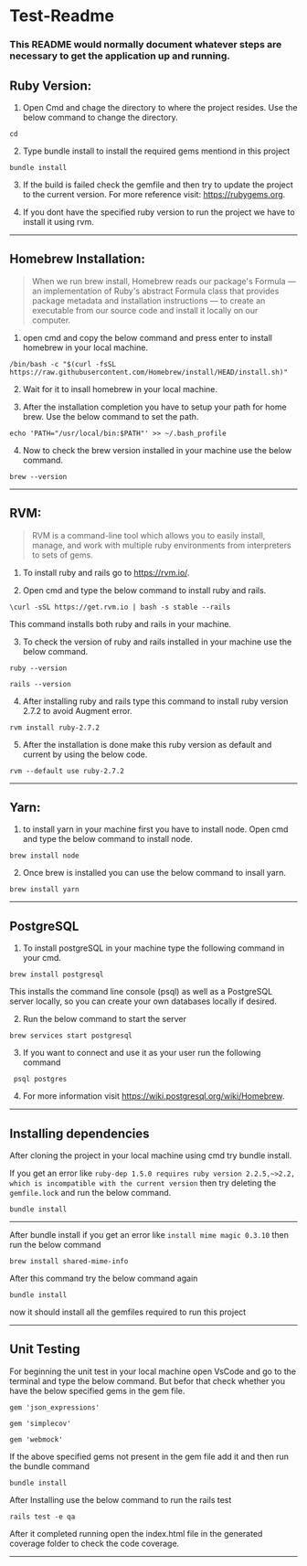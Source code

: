 # Test-Readme

### This README would normally document whatever steps are necessary to get the application up and running.

## Ruby Version: 

1. Open Cmd and chage the directory to where the project resides. Use the below command to change the directory.
```
cd
```

2. Type bundle install to install the required gems mentiond in this project
```
bundle install
```

3. If the build is failed check the gemfile and then try to update the project to the current version. For more reference visit: <https://rubygems.org>.

4. If you dont have the specified ruby version to run the project we have to install it using rvm.


---

## Homebrew Installation:

> When we run brew install, Homebrew reads our package's Formula — an implementation of Ruby's abstract Formula class that provides package metadata and installation instructions — to create an executable from our source code and install it locally on our computer.

1. open cmd and copy the below command and press enter to install homebrew in your local machine.
```
/bin/bash -c "$(curl -fsSL https://raw.githubusercontent.com/Homebrew/install/HEAD/install.sh)"
```

2. Wait for it to insall homebrew in your local machine.

3. After the installation completion you have to setup your path for home brew. Use the below command to set the path.
```
echo 'PATH="/usr/local/bin:$PATH"' >> ~/.bash_profile
```

4. Now to check the brew version installed in your machine use the below command.
```
brew --version
```
---

## RVM:

> RVM is a command-line tool which allows you to easily install, manage, and work with multiple ruby environments from interpreters to sets of gems.

1. To install ruby and rails go to <https://rvm.io/>.

2. Open cmd and type the below command to install ruby and rails.
```
\curl -sSL https://get.rvm.io | bash -s stable --rails
```
This command installs both ruby and rails in your machine.

3. To check the version of ruby and rails  installed in your machine use the below command.
```
ruby --version
```

```
rails --version
```

4. After installing ruby and rails type this command to install ruby version 2.7.2 to avoid Augment error.
```
rvm install ruby-2.7.2
```
5. After the installation is done make this ruby version as default and current by using the below code.
```
rvm --default use ruby-2.7.2
```
---

## Yarn:
1. to install yarn in your machine first you have to install node. Open cmd and type the below command to install node.

```
brew install node
```

2. Once brew is installed you can use the below command to insall yarn.
```
brew install yarn
```
---

## PostgreSQL
1. To install postgreSQL in your machine type the following command in your cmd.
```
brew install postgresql
```
This installs the command line console (psql) as well as a PostgreSQL server locally, so you can create your own databases locally if desired.

2. Run the below command to start the server
```
brew services start postgresql
```
3. If you want to connect and use it as your user run the following command
```
 psql postgres
 ```
 
4. For more information visit <https://wiki.postgresql.org/wiki/Homebrew>.

---

## Installing dependencies

After cloning the project in your local machine using cmd try bundle install.

If you get an error like `ruby-dep 1.5.0 requires ruby version 2.2.5,~>2.2, which is incompatible with the current version` then try deleting the `gemfile.lock` and run the below command.
```
bundle install
```
---

After bundle install if you get an error like `install mime magic 0.3.10` then run the below command 
```
brew install shared-mime-info
```
After this command try the below command again 
```
bundle install
```
now it should install all the gemfiles required to run this project

---

## Unit Testing

For beginning the unit test in your local machine open VsCode and go to the terminal and type the below command. But befor that check whether you have the below specified gems in the gem file.

```
gem 'json_expressions'
```

```
gem 'simplecov' 
```

```
gem 'webmock'  
```

If the above specified gems not present in the gem file add it and then run the bundle command 

```
bundle install
```

After Installing use the below command to run the rails test

```
rails test -e qa
```

After it completed running open the index.html file in the generated coverage folder to check the code coverage.

---
             
             
